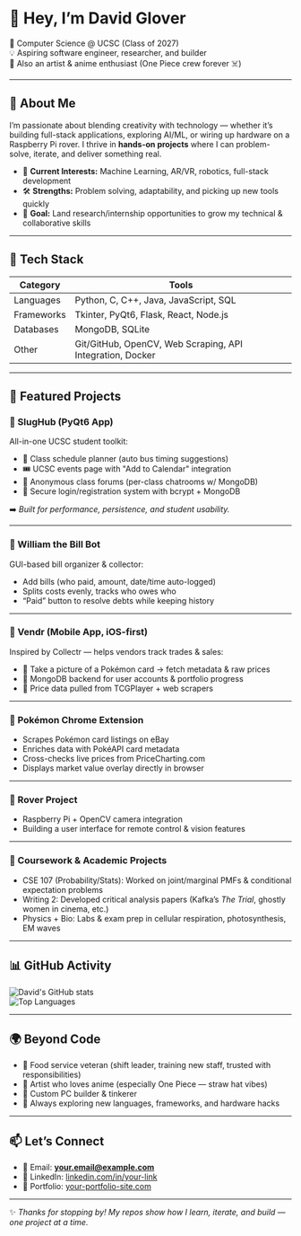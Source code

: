 # 👋 Hey, I’m David Glover  

🚀 Computer Science @ UCSC (Class of 2027)  
💡 Aspiring software engineer, researcher, and builder  
🎨 Also an artist & anime enthusiast (One Piece crew forever ☠️)  

---

## 🌟 About Me  

I’m passionate about blending creativity with technology — whether it’s building full-stack applications, exploring AI/ML, or wiring up hardware on a Raspberry Pi rover. I thrive in **hands-on projects** where I can problem-solve, iterate, and deliver something real.  

- 🔭 **Current Interests:** Machine Learning, AR/VR, robotics, full-stack development  
- 🛠️ **Strengths:** Problem solving, adaptability, and picking up new tools quickly  
- 🎯 **Goal:** Land research/internship opportunities to grow my technical & collaborative skills  

---

## 🧰 Tech Stack  

| Category | Tools |
|---|---|
| Languages | Python, C, C++, Java, JavaScript, SQL |
| Frameworks | Tkinter, PyQt6, Flask, React, Node.js |
| Databases | MongoDB, SQLite |
| Other | Git/GitHub, OpenCV, Web Scraping, API Integration, Docker |

---

## 📂 Featured Projects  

### 🐌 SlugHub (PyQt6 App)  
All-in-one UCSC student toolkit:  
- 📅 Class schedule planner (auto bus timing suggestions)  
- 🎟️ UCSC events page with "Add to Calendar" integration  
- 💬 Anonymous class forums (per-class chatrooms w/ MongoDB)  
- 🔑 Secure login/registration system with bcrypt + MongoDB  

➡️ *Built for performance, persistence, and student usability.*  

---

### 💸 William the Bill Bot  
GUI-based bill organizer & collector:  
- Add bills (who paid, amount, date/time auto-logged)  
- Splits costs evenly, tracks who owes who  
- “Paid” button to resolve debts while keeping history  

---

### 🎴 Vendr (Mobile App, iOS-first)  
Inspired by Collectr — helps vendors track trades & sales:  
- 📸 Take a picture of a Pokémon card → fetch metadata & raw prices  
- 💾 MongoDB backend for user accounts & portfolio progress  
- 🔗 Price data pulled from TCGPlayer + web scrapers  

---

### 🧩 Pokémon Chrome Extension  
- Scrapes Pokémon card listings on eBay  
- Enriches data with PokéAPI card metadata  
- Cross-checks live prices from PriceCharting.com  
- Displays market value overlay directly in browser  

---

### 🤖 Rover Project  
- Raspberry Pi + OpenCV camera integration  
- Building a user interface for remote control & vision features  

---

### 🧪 Coursework & Academic Projects  
- CSE 107 (Probability/Stats): Worked on joint/marginal PMFs & conditional expectation problems  
- Writing 2: Developed critical analysis papers (Kafka’s *The Trial*, ghostly women in cinema, etc.)  
- Physics + Bio: Labs & exam prep in cellular respiration, photosynthesis, EM waves  

---

## 📊 GitHub Activity  

![David's GitHub stats](https://github-readme-stats.vercel.app/api?username=GalexY727&show_icons=true&theme=tokyonight)  
![Top Languages](https://github-readme-stats.vercel.app/api/top-langs/?username=GalexY727&layout=compact&theme=tokyonight)  

---

## 🌍 Beyond Code  

- 🍦 Food service veteran (shift leader, training new staff, trusted with responsibilities)  
- 🎨 Artist who loves anime (especially One Piece — straw hat vibes)  
- 🔧 Custom PC builder & tinkerer  
- 🌱 Always exploring new languages, frameworks, and hardware hacks  

---

## 📫 Let’s Connect  

- 📧 Email: **your.email@example.com**  
- 💼 LinkedIn: [linkedin.com/in/your-link](#)  
- 📝 Portfolio: [your-portfolio-site.com](#)  

---

✨ *Thanks for stopping by! My repos show how I learn, iterate, and build — one project at a time.*  
